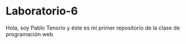 # Laboratorio-6
Hola, soy Pablo Tenorio y éste es mi primer repositorio de la clase de programación web 
